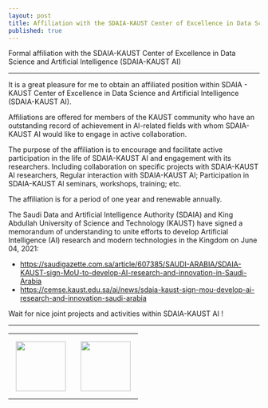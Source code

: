 ```yaml
---
layout: post
title: Affiliation with the SDAIA-KAUST Center of Excellence in Data Science and Artificial Intelligence (SDAIA-KAUST AI)
published: true
---
```


Formal affiliation with the SDAIA-KAUST Center of Excellence in Data Science and Artificial Intelligence (SDAIA-KAUST AI)

---

It is a great pleasure for me to obtain an affiliated position within SDAIA - KAUST Center of Excellence in Data Science and Artificial Intelligence (SDAIA-KAUST AI).

Affiliations are offered for members of the KAUST community who have an outstanding record of achievement in Al-related fields with whom SDAIA-KAUST AI would like to engage in active collaboration. 

The purpose of the affiliation is to encourage and facilitate active participation in the life of  SDAIA-KAUST AI and engagement with its researchers. Including collaboration on specific projects with SDAIA-KAUST Al researchers, Regular interaction with SDAIA-KAUST AI; Participation in SDAIA-KAUST Al seminars, workshops, training; etc.

The affiliation is for a period of one year and renewable annually. 


The Saudi Data and Artificial Intelligence Authority (SDAIA) and King Abdullah University of Science and Technology (KAUST) have signed a memorandum of understanding to unite efforts to develop Artificial Intelligence (AI) research and modern technologies in the Kingdom on June 04, 2021:
* https://saudigazette.com.sa/article/607385/SAUDI-ARABIA/SDAIA-KAUST-sign-MoU-to-develop-AI-research-and-innovation-in-Saudi-Arabia
* https://cemse.kaust.edu.sa/ai/news/sdaia-kaust-sign-mou-develop-ai-research-and-innovation-saudi-arabia


Wait for nice joint projects and activities within SDAIA-KAUST AI !

---

<table style="text-align:center;">
<tr>
<td style="padding:15px;text-align:center;vertical-align:middle;"> <img height="100px" src="https://burlachenkok.github.io/materials/SDAIA-Logo-2.png"/> </td> 
<td style="padding:15px;text-align:center;vertical-align:middle;"> <img height="100px" src="https://burlachenkok.github.io/materials/KAUST-logo.png"/> </td> 
</tr>
</table>



